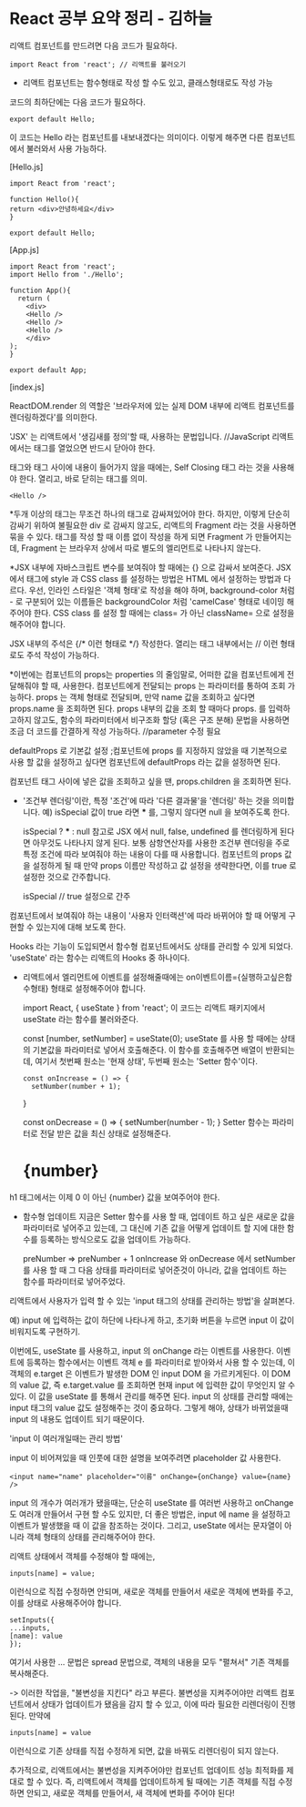 React 공부 요약 정리 - 김하늘
====

리액트 컴포넌트를 만드려면 다음 코드가 필요하다.

	import React from 'react'; // 리액트를 불러오기

* 리액트 컴포넌트는 함수형태로 작성 할 수도 있고, 클래스형태로도 작성 가능


코드의 최하단에는 다음 코드가 필요하다.

	export default Hello;
이 코드는 Hello 라는 컴포넌트를 내보내겠다는 의미이다. 이렇게 해주면 다른 컴포넌트에서 불러와서 사용 가능하다.


[Hello.js]

	import React from 'react';
	
	function Hello(){
    return <div>안녕하세요</div>
	}
	
	export default Hello;

[App.js]

	import React from 'react';
	import Hello from './Hello';
	
	function App(){
	  return (
    	<div>
      	<Hello />
      	<Hello />
      	<Hello />
    	</div>
  	);
	}
	
	export default App;


[index.js]

ReactDOM.render 의 역할은 '브라우저에 있는 실제 DOM 내부에 리액트 컴포넌트를 렌더링하겠다'를 의미한다. 

'JSX' 는 리액트에서 '생김새를 정의'할 때, 사용하는 문법입니다. //JavaScript
리액트에서는 태그를 열었으면 반드시 닫아야 한다.

태그와 태그 사이에 내용이 들어가지 않을 때에는, Self Closing 태그 라는 것을 사용해야 한다. 열리고, 바로 닫히는 태그를 의미.
	
    <Hello />


*두개 이상의 태그는 무조건 하나의 태그로 감싸져있어야 한다.
하지만, 이렇게 단순히 감싸기 위하여 불필요한 div 로 감싸지 않고도, 리액트의 Fragment 라는 것을 사용하면 묶을 수 있다.
태그를 작성 할 때 이름 없이 작성을 하게 되면 Fragment 가 만들어지는데, Fragment 는 브라우저 상에서 따로 별도의 엘리먼트로 나타나지 않는다.


*JSX 내부에 자바스크립트 변수를 보여줘야 할 때에는 {} 으로 감싸서 보여준다.
JSX 에서 태그에 style 과 CSS class 를 설정하는 방법은 HTML 에서 설정하는 방법과 다르다.
우선, 인라인 스타일은 '객체 형태'로 작성을 해야 하며, background-color 처럼 - 로 구분되어 있는 이름들은 backgroundColor 처럼 'camelCase' 형태로 네이밍 해주어야 한다.
CSS class 를 설정 할 때에는 class= 가 아닌 className= 으로 설정을 해주어야 합니다.

JSX 내부의 주석은 {/* 이런 형태로 */} 작성한다.
열리는 태그 내부에서는 // 이런 형태로도 주석 작성이 가능하다.


*이번에는 컴포넌트의 props는 properties 의 줄임말로, 어떠한 값을 컴포넌트에게 전달해줘야 할 때, 사용한다.
컴포넌트에게 전달되는 props 는 파라미터를 통하여 조회 가능하다. props 는 객체 형태로 전달되며, 만약 name 값을 조회하고 싶다면 props.name 을 조회하면 된다.
props 내부의 값을 조회 할 때마다 props. 를 입력하고하지 않고도, 함수의 파라미터에서 비구조화 할당 (혹은 구조 분해) 문법을 사용하면 조금 더 코드를 간결하게 작성 가능하다. //parameter 수정 필요

defaultProps 로 기본값 설정
;컴포넌트에 props 를 지정하지 않았을 때 기본적으로 사용 할 값을 설정하고 싶다면 컴포넌트에 defaultProps 라는 값을 설정하면 된다.

컴포넌트 태그 사이에 넣은 값을 조회하고 싶을 땐, props.children 을 조회하면 된다.




* '조건부 렌더링'이란, 특정 '조건'에 따라 '다른 결과물'을 '렌더링' 하는 것을 의미합니다.
예) isSpecial 값이 true 라면 <b>*</b> 를, 그렇지 않다면 null 을 보여주도록 한다.

	isSpecial ? <b>*</b> : null
참고로 JSX 에서 null, false, undefined 를 렌더링하게 된다면 아무것도 나타나지 않게 된다.
보통 삼항연산자를 사용한 조건부 렌더링을 주로 특정 조건에 따라 보여줘야 하는 내용이 다를 때 사용합니다.
컴포넌트의 props 값을 설정하게 될 때 만약 props 이름만 작성하고 값 설정을 생략한다면, 이를 true 로 설정한 것으로 간주합니다.

	isSpecial // true 설정으로 간주 
    
컴포넌트에서 보여줘야 하는 내용이 '사용자 인터랙션'에 따라 바뀌어야 할 때 어떻게 구현할 수 있는지에 대해 보도록 한다.

Hooks 라는 기능이 도입되면서 함수형 컴포넌트에서도 상태를 관리할 수 있게 되었다. 'useState' 라는 함수는 리액트의 Hooks 중 하나이다.



* 리액트에서 엘리먼트에 이벤트를 설정해줄때에는 on이벤트이름={실행하고싶은함수형태} 형태로 설정해주어야 합니다.



	import React, { useState } from 'react';
이 코드는 리액트 패키지에서 useState 라는 함수를 불러와준다.

	const [number, setNumber] = useState(0);
useState 를 사용 할 때에는 상태의 기본값을 파라미터로 넣어서 호출해준다. 이 함수를 호출해주면 배열이 반환되는데, 여기서 첫번째 원소는 '현재 상태', 두번째 원소는 'Setter 함수'이다.

	  const onIncrease = () => {
    	setNumber(number + 1);
  	}

  	const onDecrease = () => {
    	setNumber(number - 1);
  	}
Setter 함수는 파라미터로 전달 받은 값을 최신 상태로 설정해준다.

    <h1>{number}</h1>
h1 태그에서는 이제 0 이 아닌 {number} 값을 보여주어야 한다.


* 함수형 업데이트
지금은 Setter 함수를 사용 할 때, 업데이트 하고 싶은 새로운 값을 파라미터로 넣어주고 있는데, 그 대신에 기존 값을 어떻게 업데이트 할 지에 대한 함수를 등록하는 방식으로도 값을 업데이트 가능하다.


	preNumber => preNumber + 1
onIncrease 와 onDecrease 에서 setNumber 를 사용 할 때 그 다음 상태를 파라미터로 넣어준것이 아니라, 값을 업데이트 하는 함수를 파라미터로 넣어주었다.




리액트에서 사용자가 입력 할 수 있는 'input 태그의 상태를 관리하는 방법'을 살펴본다.


예) input 에 입력하는 값이 하단에 나타나게 하고, 초기화 버튼을 누르면 input 이 값이 비워지도록 구현하기.

이번에도, useState 를 사용하고, input 의 onChange 라는 이벤트를 사용한다.
이벤트에 등록하는 함수에서는 이벤트 객체 e 를 파라미터로 받아와서 사용 할 수 있는데, 이 객체의 e.target 은 이벤트가 발생한 DOM 인 input DOM 을 가르키게된다. 이 DOM 의 value 값, 즉 e.target.value 를 조회하면 현재 input 에 입력한 값이 무엇인지 알 수 있다.
이 값을 useState 를 통해서 관리를 해주면 된다.
input 의 상태를 관리할 때에는 input 태그의 value 값도 설정해주는 것이 중요하다. 그렇게 해야, 상태가 바뀌었을때 input 의 내용도 업데이트 되기 때문이다.


'input 이 여러개일때는 관리 방법' 

input 이 비어져있을 때 인풋에 대한 설명을 보여주려면 placeholder 값 사용한다.

	<input name="name" placeholder="이름" onChange={onChange} value={name} />
    
input 의 개수가 여러개가 됐을때는, 단순히 useState 를 여러번 사용하고 onChange 도 여러개 만들어서 구현 할 수도 있지만, 더 좋은 방법은, input 에 name 을 설정하고 이벤트가 발생했을 때 이 값을 참조하는 것이다. 그리고, useState 에서는 문자열이 아니라 객체 형태의 상태를 관리해주어야 한다.

리액트 상태에서 객체를 수정해야 할 때에는,

	inputs[name] = value;
이런식으로 직접 수정하면 안되며, 새로운 객체를 만들어서 새로운 객체에 변화를 주고, 이를 상태로 사용해주어야 합니다.

	setInputs({
  	...inputs,
  	[name]: value
	});
여기서 사용한 ... 문법은 spread 문법으로, 객체의 내용을 모두 "펼쳐서" 기존 객체를 복사해준다.

-> 이러한 작업을, "불변성을 지킨다" 라고 부른다. 불변성을 지켜주어야만 리액트 컴포넌트에서 상태가 업데이트가 됐음을 감지 할 수 있고, 이에 따라 필요한 리렌더링이 진행된다. 만약에

	inputs[name] = value
이런식으로 기존 상태를 직접 수정하게 되면, 값을 바꿔도 리렌더링이 되지 않는다.

추가적으로, 리액트에서는 불변성을 지켜주어야만 컴포넌트 업데이트 성능 최적화를 제대로 할 수 있다.
즉, 리액트에서 객체를 업데이트하게 될 때에는 기존 객체를 직접 수정하면 안되고, 새로운 객체를 만들어서, 새 객체에 변화를 주어야 된다!
